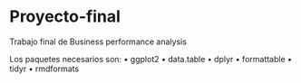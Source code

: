 # Proyecto-final
Trabajo final de Business performance analysis

Los paquetes necesarios son:
•	ggplot2
•	data.table
•	dplyr
•	formattable
•	tidyr
•	rmdformats
